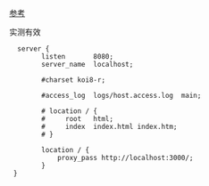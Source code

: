 
[参考](https://www.cnblogs.com/taiyonghai/p/9402734.html)

实测有效

```
  server {
        listen       8080;
        server_name  localhost;

        #charset koi8-r;

        #access_log  logs/host.access.log  main;

        # location / {
        #     root   html;
        #     index  index.html index.htm;
        # }
		
		location / {
			proxy_pass http://localhost:3000/;
		}
 }
```

